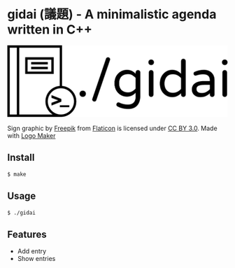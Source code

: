 # gidai (議題) - A minimalistic agenda written in C++

<p align="center">
  <img src="assets/logo.png"/>
</p>
Sign graphic by <a href="http://www.flaticon.com/authors/freepik">Freepik</a> from <a href="http://www.flaticon.com/">Flaticon</a> is licensed under <a href="http://creativecommons.org/licenses/by/3.0/" title="Creative Commons BY 3.0">CC BY 3.0</a>. Made with <a href="http://logomakr.com" title="Logo Maker">Logo Maker</a>

## Install

```
$ make
```

## Usage

```
$ ./gidai
```

## Features

- Add entry
- Show entries
